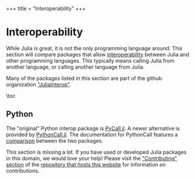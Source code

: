 +++
title = "Interoperability"
+++

# Interoperability
While Julia is great, it is not the only programming language around. This section will compare packages that allow [interoperability](https://en.wikipedia.org/wiki/Interoperability) between Julia and other programming languages. This typically means calling Julia from another language, or calling another language from Julia.

Many of the packages listed in this section are part of the github organization ["JuliaInterop"](https://github.com/JuliaInterop).

\toc

## Python
The "original" Python interop package is [PyCall.jl](https://github.com/JuliaPy/PyCall.jl). A newer alternative is provided by [PythonCall.jl](https://github.com/cjdoris/PythonCall.jl). The documentation for PythonCall features a [comparison](https://juliapy.github.io/PythonCall.jl/stable/pycall/#Comparison) between the two packages.

This section is missing a lot. If you have used or developed Julia packages in this domain, we would love your help! Please visit the ["Contributing" section](https://github.com/JuliaPackageComparisons/JuliaPackageComparisons.github.io#contributing) of the [repository that hosts this website](https://github.com/JuliaPackageComparisons/JuliaPackageComparisons.github.io) for information on contributions.